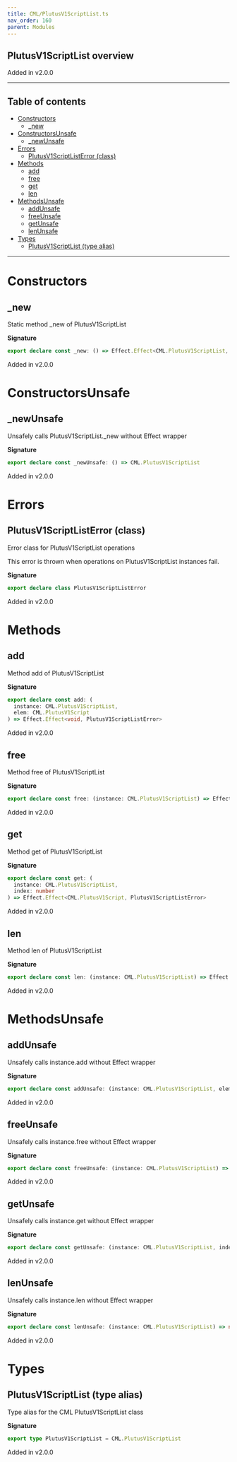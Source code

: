 ```yaml
---
title: CML/PlutusV1ScriptList.ts
nav_order: 160
parent: Modules
---
```


## PlutusV1ScriptList overview

Added in v2.0.0

---

<h2 class="text-delta">Table of contents</h2>

- [Constructors](#constructors)
  - [\_new](#_new)
- [ConstructorsUnsafe](#constructorsunsafe)
  - [\_newUnsafe](#_newunsafe)
- [Errors](#errors)
  - [PlutusV1ScriptListError (class)](#plutusv1scriptlisterror-class)
- [Methods](#methods)
  - [add](#add)
  - [free](#free)
  - [get](#get)
  - [len](#len)
- [MethodsUnsafe](#methodsunsafe)
  - [addUnsafe](#addunsafe)
  - [freeUnsafe](#freeunsafe)
  - [getUnsafe](#getunsafe)
  - [lenUnsafe](#lenunsafe)
- [Types](#types)
  - [PlutusV1ScriptList (type alias)](#plutusv1scriptlist-type-alias)

---

# Constructors

## \_new

Static method \_new of PlutusV1ScriptList

**Signature**

```ts
export declare const _new: () => Effect.Effect<CML.PlutusV1ScriptList, PlutusV1ScriptListError>
```

Added in v2.0.0

# ConstructorsUnsafe

## \_newUnsafe

Unsafely calls PlutusV1ScriptList.\_new without Effect wrapper

**Signature**

```ts
export declare const _newUnsafe: () => CML.PlutusV1ScriptList
```

Added in v2.0.0

# Errors

## PlutusV1ScriptListError (class)

Error class for PlutusV1ScriptList operations

This error is thrown when operations on PlutusV1ScriptList instances fail.

**Signature**

```ts
export declare class PlutusV1ScriptListError
```

Added in v2.0.0

# Methods

## add

Method add of PlutusV1ScriptList

**Signature**

```ts
export declare const add: (
  instance: CML.PlutusV1ScriptList,
  elem: CML.PlutusV1Script
) => Effect.Effect<void, PlutusV1ScriptListError>
```

Added in v2.0.0

## free

Method free of PlutusV1ScriptList

**Signature**

```ts
export declare const free: (instance: CML.PlutusV1ScriptList) => Effect.Effect<void, PlutusV1ScriptListError>
```

Added in v2.0.0

## get

Method get of PlutusV1ScriptList

**Signature**

```ts
export declare const get: (
  instance: CML.PlutusV1ScriptList,
  index: number
) => Effect.Effect<CML.PlutusV1Script, PlutusV1ScriptListError>
```

Added in v2.0.0

## len

Method len of PlutusV1ScriptList

**Signature**

```ts
export declare const len: (instance: CML.PlutusV1ScriptList) => Effect.Effect<number, PlutusV1ScriptListError>
```

Added in v2.0.0

# MethodsUnsafe

## addUnsafe

Unsafely calls instance.add without Effect wrapper

**Signature**

```ts
export declare const addUnsafe: (instance: CML.PlutusV1ScriptList, elem: CML.PlutusV1Script) => void
```

Added in v2.0.0

## freeUnsafe

Unsafely calls instance.free without Effect wrapper

**Signature**

```ts
export declare const freeUnsafe: (instance: CML.PlutusV1ScriptList) => void
```

Added in v2.0.0

## getUnsafe

Unsafely calls instance.get without Effect wrapper

**Signature**

```ts
export declare const getUnsafe: (instance: CML.PlutusV1ScriptList, index: number) => CML.PlutusV1Script
```

Added in v2.0.0

## lenUnsafe

Unsafely calls instance.len without Effect wrapper

**Signature**

```ts
export declare const lenUnsafe: (instance: CML.PlutusV1ScriptList) => number
```

Added in v2.0.0

# Types

## PlutusV1ScriptList (type alias)

Type alias for the CML PlutusV1ScriptList class

**Signature**

```ts
export type PlutusV1ScriptList = CML.PlutusV1ScriptList
```

Added in v2.0.0
